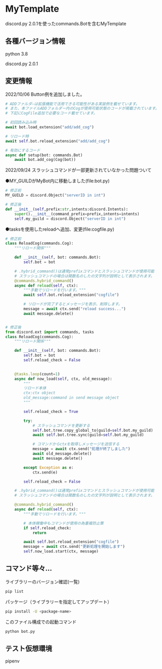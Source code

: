 # MyTemplate
discord.py 2.0.1を使ったcommands.Botを含むMyTemplate

## 各種バージョン情報
python 3.8

discord.py 2.0.1

## 変更情報
2022/10/06 Button例を追加しました。

```python
# ADDファルダ―は拡張機能で活用できる可能性がある実装例を載せています。
# また、本ファイルADDフォルダー内のCogが使用可能状態のコードが掲載されています。
# 下記にCogFile追加で必要なコード載せています。

# 初回読み込み時
await bot.load_extension("add/add_cog")

# リロード時
await self.bot.reload_extension("add/add_cog")

# 有効にするコード
async def setup(bot: commands.Bot)
    await bot.add_cog(Cog(bot))
```

2022/09/24 スラッシュコマンドが一部更新されていなかった問題ついて

●MY_GUILDがMyBot内に移動しました(file:bot.py)
```python
# 修正前
MY_GUILD = discord.Object("serverID in int")

# 修正後
def __init__(self,prefix:str,intents:discord.Intents):
    super().__init__(command_prefix=prefix,intents=intents)
    self.my_guild = discord.Object("serverID in int")
```
●tasksを使用したreloadへ追加、変更(file:cogfile.py)
```python
# 修正前
class ReloadCog(commands.Cog):
    """リロード関係"""

    def __init__(self, bot: commands.Bot):
        self.bot = bot

    # .hybrid_command()は通常prefixコマンドとスラッシュコマンドが使用可能
    # スラッシュコマンドの場合は関数名のしたの文字列が説明として表示されます。
    @commands.hybrid_command()
    async def reload(self, ctx):
        """手動でリロードを行います。"""
        await self.bot.reload_extension("cogfile")

        # リロードが完了するとメッセージを表示、削除します。
        message = await ctx.send("reload success...")
        await message.delete()


# 修正後
from discord.ext import commands, tasks
class ReloadCog(commands.Cog):
    """リロード関係"""

    def __init__(self, bot: commands.Bot):
        self.bot = bot
        self.reload_check = False

    
    @tasks.loop(count=1)
    async def now_load(self, ctx, old_message):
        """
        リロード本体
        ctx:ctx object
        old_message:command in send message object
        """

        self.reload_check = True

        try:
            # スラッシュコマンドを更新する
            self.bot.tree.copy_global_to(guild=self.bot.my_guild)
            await self.bot.tree.sync(guild=self.bot.my_guild)

            # コマンドからctxを取得しメッセージを送信する
            message = await ctx.send("処理が終了しました")
            await old_message.delete()
            await message.delete()

        except Exception as e:
            ctx.send(e)

        self.reload_check = False

    # .hybrid_command()は通常prefixコマンドとスラッシュコマンドが使用可能
    # スラッシュコマンドの場合は関数名のしたの文字列が説明として表示されます。

    @commands.hybrid_command()
    async def reload(self, ctx):
        """手動でリロードを行います。"""

        # 本体稼働中もコマンドが使用の為重複防止策
        if self.reload_check:
            return

        await self.bot.reload_extension("cogfile")
        message = await ctx.send("更新処理を開始します")
        self.now_load.start(ctx, message)
```

## コマンド等々...
ライブラリーのバージョン確認(一覧)
```bash
pip list
```
パッケージ（ライブラリーを指定してアップデート）
```bash
pip install -U <package-name>
```
このファイル構成での起動コマンド
```bash
python bot.py
```

## テスト仮想環境
pipenv


